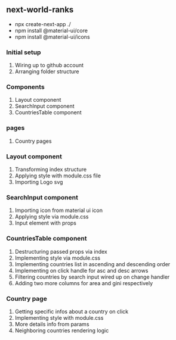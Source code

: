## next-world-ranks

- npx create-next-app ./
- npm install @material-ui/core
- npm install @material-ui/icons

### Initial setup

1. Wiring up to github account
2. Arranging folder structure

### Components

1. Layout component
2. SearchInput component
3. CountriesTable component

### pages

1. Country pages

### Layout component

1. Transforming index structure
2. Applying style with module.css file
3. Importing Logo svg

### SearchInput component

1. Importing icon from material ui icon
2. Applying style via module.css
3. Input element with props

### CountriesTable component

1. Destructuring passed props via index
2. Implementing style via module.css
3. Implementing countries list in ascending and descending order
4. Implementing on click handle for asc and desc arrows
5. Filtering countries by search input wired up on change handler
6. Adding two more columns for area and gini respectively

### Country page

1. Getting specific infos about a country on click
2. Implementing style with module.css
3. More details info from params
4. Neighboring countries rendering logic
